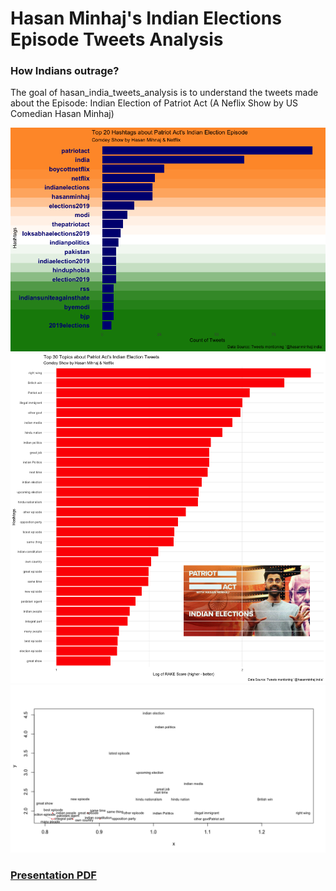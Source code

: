 # Hasan Minhaj's Indian Elections Episode Tweets Analysis
### How Indians outrage?

The goal of hasan_india_tweets_analysis is to understand the tweets made about the Episode: Indian Election of Patriot Act (A Neflix Show by US Comedian Hasan Minhaj)


![top_20](top20_hashtags_new.png)
![top_30](top30_topics.png)
![textplot](textplot_new.png)


### [Presentation PDF](presentation.pdf)
